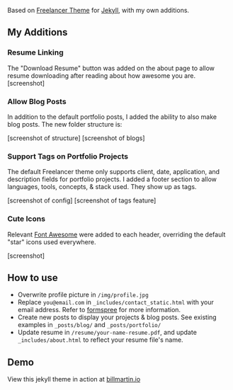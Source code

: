 Based on [Freelancer Theme](https://jeromelachaud.github.io/freelancer-theme) for [Jekyll](https://jekyllrb.com/), with my own additions.

## My Additions
### Resume Linking
The "Download Resume" button was added on the about page to allow resume downloading after reading about how awesome you are.
[screenshot] 

### Allow Blog Posts
In addition to the default portfolio posts, I added the ability to also make blog posts. The new folder structure is:

[screenshot of structure]
[screenshot of blogs]

### Support Tags on Portfolio Projects
The default Freelancer theme only supports client, date, application, and description fields for portfolio projects. I added a footer section to allow languages, tools, concepts, & stack used. They show up as tags.

[screenshot of config]
[screenshot of tags feature]

### Cute Icons
Relevant [Font Awesome](https://fortawesome.github.io/Font-Awesome/) were added to each header, overriding the default "star" icons used everywhere.

[screenshot]

## How to use
 - Overwrite profile picture in `/img/profile.jpg`
 - Replace `you@email.com` in `_includes/contact_static.html` with your email address. Refer to [formspree](http://formspree.io/) for more information.
 - Create new posts to display your projects & blog posts. See existing examples in ```_posts/blog/``` and ```_posts/portfolio/```
 - Update resume in ```/resume/your-name-resume.pdf```, and update ```_includes/about.html``` to reflect your resume file's name.

## Demo
View this jekyll theme in action at [billmartin.io](http://billmartin.io)
